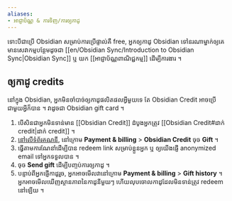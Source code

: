 ```yaml
---
aliases:
- អាជ្ញាប័ណ្ណ & ការទិញ/ការឲ្យកាដូ
---
```


ទោះបីជាប្រើ Obsidian សម្រាប់ការប្រើផ្ទាល់គឺ free, អ្នកឲ្យកាដូ Obsidian ទៅនរណាម្នាក់ឲ្យគេមានសេវាកម្មបន្ថែមដូចជា [[en/Obsidian Sync/Introduction to Obsidian Sync|Obsidian Sync]] ឬ យក [[អាជ្ញាប័ណ្ណពាណិជ្ជកម្ម]] ដើម្បីការងារ ។

## ឲ្យកាដូ credits

នៅក្នុង Obsidian, អ្នកមិនចាំបាច់ឲ្យកាដូផលិតផលអ្វីមួយទេ តែ Obsidian Credit អាចប្រើជាមួយអ្វីក៏បាន ។ វាដូចជា Obsidian gift card ។

1. បើសិនជាអ្នកមិនទាន់មាន [[Obsidian Credit]] ដំបូងអ្នកត្រូវ [[Obsidian Credit#ដាក់ credit|ដាក់ credit]] ។
2. [នៅលើទំព័រគណនី](https://obsidian.md/account), នៅក្រោម **Payment & billing** > **Obsidian Credit** ចុច **Gift** ។
3. ធ្វើតាមការណែនាំដើម្បីបាន redeem link សម្រាប់ខ្លួនអ្នក ឬ ឲ្យយើងផ្ញើ anonymized email ទៅអ្នកទទួលបាន ។
4. ចុច **Send gift** ដើម្បីបញ្ចប់ការឲ្យកាដូ ។
5. បន្ទាប់ពីអ្នកផ្ញើកាដូរួច, អ្នកអាចមើលវានៅក្រោម **Payment & billing** > **Gift history** ។ អ្នកអាចមើលឃើញស្ថានភាពនៃកាដូនីមួយៗ ហើយលុបចោលកាដូដែលមិនទាន់ត្រូវ redeem នៅឡើយ ។

